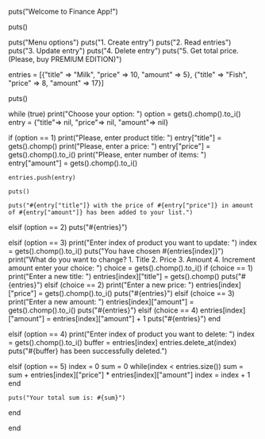 puts("Welcome to Finance App!")

puts()

puts("Menu options")
puts("1. Create entry")
puts("2. Read entries")
puts("3. Update entry")
puts("4. Delete entry")
puts("5. Get total price. (Please, buy PREMIUM EDITION)")

entries = [{"title" => "Milk", "price" => 10, "amount" => 5}, {"title" => "Fish", "price" => 8, "amount" => 17}]

puts()

while (true)
  print("Choose your option: ")
  option = gets().chomp().to_i()
  entry = {"title"=> nil, "price"=> nil, "amount"=> nil}

  if (option == 1)
    print("Please, enter product title: ")
    entry["title"] = gets().chomp()
    print("Please, enter a price: ")
    entry["price"] = gets().chomp().to_i()
    print("Please, enter number of items: ")
    entry["amount"] = gets().chomp().to_i()

    entries.push(entry)

    puts()

    puts("#{entry["title"]} with the price of #{entry["price"]} in amount of #{entry["amount"]} has been added to your list.")

  elsif (option == 2)
    puts("#{entries}")

  elsif (option == 3)
    print("Enter index of product you want to update: ")
    index = gets().chomp().to_i()
    puts("You have chosen #{entries[index]}")
    print("What do you want to change?
      1. Title
      2. Price
      3. Amount
      4. Increment amount
      enter your choice: ")
    choice = gets().chomp().to_i()
    if (choice == 1)
      print("Enter a new title: ")
      entries[index]["title"] = gets().chomp()
      puts("#{entries}")
    elsif (choice == 2)
      print("Enter a new price: ")
      entries[index]["price"] = gets().chomp().to_i()
      puts("#{entries}")
    elsif (choice == 3)
      print("Enter a new amount: ")
      entries[index]["amount"] = gets().chomp().to_i()
      puts("#{entries}")
    elsif (choice == 4)
      entries[index]["amount"] = entries[index]["amount"] + 1
      puts("#{entries}")
    end

  elsif (option == 4)
    print("Enter index of product you want to delete: ")
    index = gets().chomp().to_i()
    buffer = entries[index]
    entries.delete_at(index)
    puts("#{buffer} has been successfully deleted.")

  elsif (option == 5)
    index = 0
    sum = 0
    while(index < entries.size())
      sum = sum + entries[index]["price"] * entries[index]["amount"]
      index = index + 1
    end

    puts("Your total sum is: #{sum}")

  end


end
